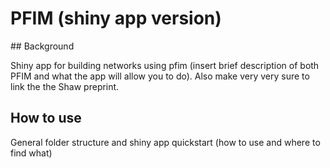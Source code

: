 # PFIM (shiny app version)

## Background

Shiny app for building networks using pfim (insert brief description of both PFIM and what the app will allow you to do). Also make very very sure to link the the Shaw preprint. 

## How to use

General folder structure and shiny app quickstart (how to use and where to find what)
